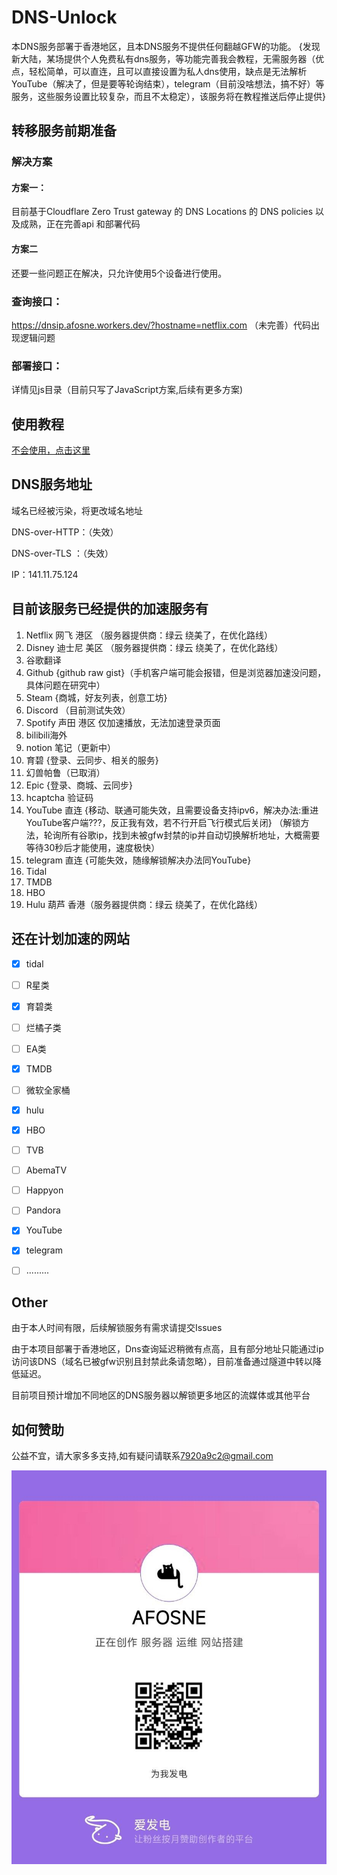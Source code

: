 # DNS-Unlock

本DNS服务部署于香港地区，且本DNS服务不提供任何翻越GFW的功能。
{发现新大陆，某场提供个人免费私有dns服务，等功能完善我会教程，无需服务器（优点，轻松简单，可以直连，且可以直接设置为私人dns使用，缺点是无法解析YouTube（解决了，但是要等轮询结束），telegram（目前没啥想法，搞不好）等服务，这些服务设置比较复杂，而且不太稳定），该服务将在教程推送后停止提供}

## 转移服务前期准备
### 解决方案
#### 方案一：
目前基于Cloudflare Zero Trust gateway 的 DNS Locations 的 DNS policies 以及成熟，正在完善api 和部署代码
#### 方案二
还要一些问题正在解决，只允许使用5个设备进行使用。
### 查询接口：
https://dnsip.afosne.workers.dev/?hostname=netflix.com （未完善）代码出现逻辑问题
### 部署接口：
详情见js目录（目前只写了JavaScript方案,后续有更多方案)

## 使用教程

[不会使用，点击这里](/tutorial.md)

## DNS服务地址

域名已经被污染，将更改域名地址

DNS-over-HTTP：（失效） 

DNS-over-TLS ：（失效）

IP：141.11.75.124



## 目前该服务已经提供的加速服务有

1. Netflix 网飞 港区 （服务器提供商：绿云 绕美了，在优化路线）
2. Disney 迪士尼 美区 （服务器提供商：绿云 绕美了，在优化路线）
3. 谷歌翻译 
4. Github {github raw gist}（手机客户端可能会报错，但是浏览器加速没问题，具体问题在研究中）
5. Steam {商城，好友列表，创意工坊} 
6. Discord （目前测试失效）
7. Spotify 声田 港区 仅加速播放，无法加速登录页面
8. bilibili海外 
9. notion 笔记（更新中）
10. 育碧 {登录、云同步、相关的服务}
11. 幻兽帕鲁（已取消）
12. Epic {登录、商城、云同步}
13. hcaptcha 验证码
14. YouTube 直连 {移动、联通可能失效，且需要设备支持ipv6，解决办法:重进YouTube客户端???，反正我有效，若不行开启飞行模式后关闭} （解锁方法，轮询所有谷歌ip，找到未被gfw封禁的ip并自动切换解析地址，大概需要等待30秒后才能使用，速度极快）
15. telegram 直连 {可能失效，随缘解锁解决办法同YouTube} 
16. Tidal
17. TMDB
18. HBO
19. Hulu 葫芦 香港（服务器提供商：绿云 绕美了，在优化路线）


## 还在计划加速的网站

- [x] tidal
- [ ] R星类
- [x] 育碧类
- [ ] 烂橘子类
- [ ] EA类
- [x] TMDB
- [ ] 微软全家桶
- [x] hulu
- [x] HBO
- [ ] TVB
- [ ] AbemaTV
- [ ] Happyon
- [ ] Pandora
- [x] YouTube
- [x] telegram
- [ ] .........



## Other

由于本人时间有限，后续解锁服务有需求请提交Issues

由于本项目部署于香港地区，Dns查询延迟稍微有点高，且有部分地址只能通过ip访问该DNS（域名已被gfw识别且封禁此条请忽略），目前准备通过隧道中转以降低延迟。

目前项目预计增加不同地区的DNS服务器以解锁更多地区的流媒体或其他平台

## 如何赞助

公益不宜，请大家多多支持,如有疑问请联系[7920a9c2@gmail.com](mailto:7920a9c2@gmail.com) 

![爱发电](/img/afd.jpg)

